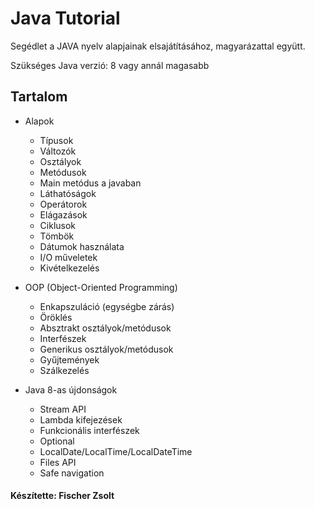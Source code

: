 # Java Tutorial

Segédlet a JAVA nyelv alapjainak elsajátításához, magyarázattal együtt.

Szükséges Java verzió: 8 vagy annál magasabb

## Tartalom

* Alapok
  * Típusok
  * Változók
  * Osztályok
  * Metódusok
  * Main metódus a javaban
  * Láthatóságok
  * Operátorok
  * Elágazások
  * Ciklusok
  * Tömbök
  * Dátumok használata
  * I/O műveletek
  * Kivételkezelés

* OOP (Object-Oriented Programming)
  * Enkapszuláció (egységbe zárás)
  * Öröklés
  * Absztrakt osztályok/metódusok
  * Interfészek
  * Generikus osztályok/metódusok
  * Gyűjtemények
  * Szálkezelés
  
* Java 8-as újdonságok
  * Stream API
  * Lambda kifejezések
  * Funkcionális interfészek
  * Optional
  * LocalDate/LocalTime/LocalDateTime
  * Files API
  * Safe navigation

#### Készítette: Fischer Zsolt
